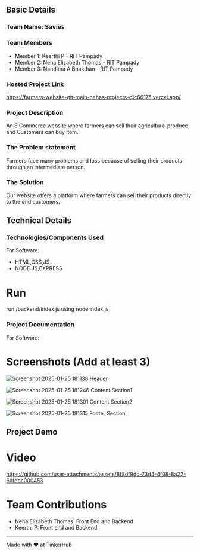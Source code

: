 
## Basic Details
### Team Name: Savies


### Team Members
- Member 1: Keerthi P - RIT Pampady
- Member 2: Neha Elizabeth Thomas - RIT Pampady
- Member 3: Nanditha A Bhakthan - RIT Pampady

### Hosted Project Link
https://farmers-website-git-main-nehas-projects-c1c66175.vercel.app/

### Project Description
An E Commerce website where farmers can sell their agricultural produce and Customers can buy item.

### The Problem statement
Farmers face many problems and loss because of selling their products through an intermediate person.

### The Solution
Our website offers a platform where farmers can sell their products directly to the end customers.


## Technical Details
### Technologies/Components Used
For Software:
- HTML,CSS,JS
- NODE JS,EXPRESS

# Run
run /backend/index.js using node index.js

### Project Documentation
For Software:

# Screenshots (Add at least 3)
![Screenshot 2025-01-25 181138](https://github.com/user-attachments/assets/03ed6bc3-ba58-41a5-a592-b7ab415bda34)
Header

![Screenshot 2025-01-25 181246](https://github.com/user-attachments/assets/1f9b42d8-f722-4b2a-bfe7-a584d8061afd)
Content Section1


![Screenshot 2025-01-25 181301](https://github.com/user-attachments/assets/8a9619bd-8702-4d4e-8507-5fa237260b34)
Content Section2


![Screenshot 2025-01-25 181315](https://github.com/user-attachments/assets/8b985952-5926-4282-8a6a-2b5deaf08e8c)
Footer Section

## Project Demo
# Video

https://github.com/user-attachments/assets/8f8df9dc-73d4-4f08-8a22-6dfebc000453


# Team Contributions
- Neha Elizabeth Thomas: Front End and Backend
- Keerthi P: Front end and Backend

---
Made with ❤️ at TinkerHub
